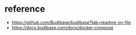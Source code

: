 # reference
* https://github.com/Budibase/budibase?tab=readme-ov-file
* https://docs.budibase.com/docs/docker-compose

